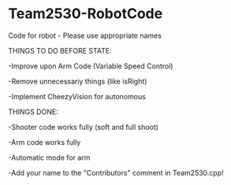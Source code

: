Team2530-RobotCode
======================

Code for robot - Please use appropriate names

THINGS TO DO BEFORE STATE:

-Improve upon Arm Code (Variable Speed Control)

-Remove unnecessariy things (like isRight)

-Implement CheezyVision for autonomous


THINGS DONE:

-Shooter code works fully (soft and full shoot)

-Arm code works fully

-Automatic mode for arm

-Add your name to the "Contributors" comment in Team2530.cpp!
